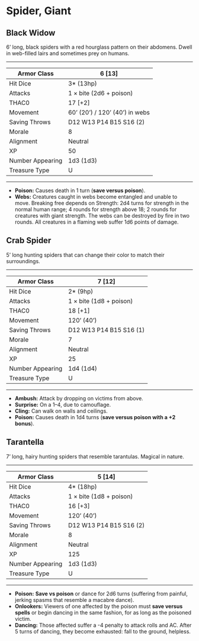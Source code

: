 # Spider, Giant

## Black Widow

6’ long, black spiders with a red hourglass pattern on their abdomens. Dwell in web-filled lairs and sometimes prey on humans.

------

| Armor Class     | 6 [13]                         |
| ---------------- | ------------------------------ |
| Hit Dice         | 3* (13hp)                      |
| Attacks          | 1 × bite (2d6 + poison)        |
| THAC0            | 17 [+2]                        |
| Movement         | 60’ (20’) / 120’ (40’) in webs |
| Saving Throws    | D12 W13 P14 B15 S16 (2)        |
| Morale           | 8                              |
| Alignment        | Neutral                        |
| XP               | 50                             |
| Number Appearing | 1d3 (1d3)                      |
| Treasure Type    | U                              |

------

- **Poison:** Causes death in 1 turn (**save versus poison**).
- **Webs:** Creatures caught in webs become entangled and unable to move. Breaking free depends on Strength: 2d4 turns for strength in the normal human range; 4 rounds for strength above 18; 2 rounds for creatures with giant strength. The webs can be destroyed by fire in two rounds. All creatures in a flaming web suffer 1d6 points of damage.

## Crab Spider

5’ long hunting spiders that can change their color to match their surroundings.

------

| Armor Class     | 7 [12]                  |
| ---------------- | ----------------------- |
| Hit Dice         | 2* (9hp)                |
| Attacks          | 1 × bite (1d8 + poison) |
| THAC0            | 18 [+1]                 |
| Movement         | 120’ (40’)              |
| Saving Throws    | D12 W13 P14 B15 S16 (1) |
| Morale           | 7                       |
| Alignment        | Neutral                 |
| XP               | 25                      |
| Number Appearing | 1d4 (1d4)               |
| Treasure Type    | U                       |

------

- **Ambush:** Attack by dropping on victims from above.
- **Surprise:** On a 1–4, due to camouflage.
- **Cling:** Can walk on walls and ceilings.
- **Poison:** Causes death in 1d4 turns (**save versus poison with a +2 bonus**).

## Tarantella

7’ long, hairy hunting spiders that resemble tarantulas. Magical in nature.

------

| Armor Class     | 5 [14]                  |
| ---------------- | ----------------------- |
| Hit Dice         | 4* (18hp)               |
| Attacks          | 1 × bite (1d8 + poison) |
| THAC0            | 16 [+3]                 |
| Movement         | 120’ (40’)              |
| Saving Throws    | D12 W13 P14 B15 S16 (2) |
| Morale           | 8                       |
| Alignment        | Neutral                 |
| XP               | 125                     |
| Number Appearing | 1d3 (1d3)               |
| Treasure Type    | U                       |

------

- **Poison:** **Save vs poison** or dance for 2d6 turns (suffering from painful, jerking spasms that resemble a macabre dance).
- **Onlookers:** Viewers of one affected by the poison must **save versus spells** or begin dancing in the same fashion, for as long as the poisoned victim.
- **Dancing:** Those affected suffer a -4 penalty to attack rolls and AC. After 5 turns of dancing, they become exhausted: fall to the ground, helpless.